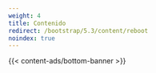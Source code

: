```yaml
---
weight: 4
title: Contenido
redirect: /bootstrap/5.3/content/reboot
noindex: true
---
```


{{< content-ads/bottom-banner >}}
